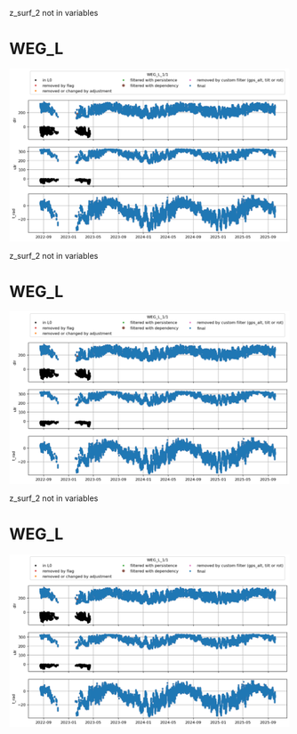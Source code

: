 z_surf_2 not in variables
# WEG_L
![](../figures/flags/WEG_L_0.png)
 
z_surf_2 not in variables
# WEG_L
![](../figures/flags/WEG_L_0.png)
 
z_surf_2 not in variables
# WEG_L
![](../figures/flags/WEG_L_0.png)
 
